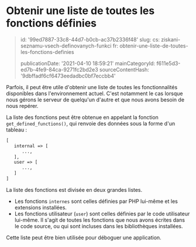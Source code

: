 Obtenir une liste de toutes les fonctions définies
==================================================

> id: '99ed7887-33c8-44d7-b0cb-ac37b2336f48'
> slug:
> 	cs: ziskani-seznamu-vsech-definovanych-funkci
> 	fr: obtenir-une-liste-de-toutes-les-fonctions-definies
> 
> publicationDate: '2021-04-10 18:59:21'
> mainCategoryId: f611e5d3-ed7b-4fe9-84ca-9271fc2bd2e3
> sourceContentHash: '9dbffadf6cf6473eedadbc0bf7eccbb4'

Parfois, il peut être utile d'obtenir une liste de toutes les fonctionnalités disponibles dans l'environnement actuel. C'est notamment le cas lorsque nous gérons le serveur de quelqu'un d'autre et que nous avons besoin de nous repérer.

La liste des fonctions peut être obtenue en appelant la fonction `get_defined_functions()`, qui renvoie des données sous la forme d'un tableau :

```txt
[
   internal => [
      ...,
   ],
   user => [
      ...,
   ]
]
```

La liste des fonctions est divisée en deux grandes listes.

- Les fonctions `internes` sont celles définies par PHP lui-même et les extensions installées.
- Les fonctions utilisateur (`user`) sont celles définies par le code utilisateur lui-même. Il s'agit de toutes les fonctions que nous avons écrites dans le code source, ou qui sont incluses dans les bibliothèques installées.

Cette liste peut être bien utilisée pour déboguer une application.
